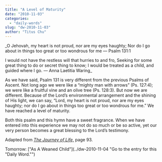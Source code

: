 ```yaml
---
title: "A Level of Maturity"
date: "2010-11-03"
categories: 
  - "daily-words"
slug: "dw-2010-11-03"
author: "Titus Chu"
---
```


_O Jehovah, my heart is not proud, nor are my eyes haughty; Nor do I go about in things too great or too wondrous for me — Psalm 131:1

I would not have the restless will that hurries to and fro, Seeking for some great thing to do or secret thing to know; I would be treated as a child, and guided where I go. — Anna Laetitia Waring_

As we have said, Psalm 131 is very different from the previous Psalms of Ascent. Not long ago we were like a “mighty man with arrows” (Ps. 127:4); we were like a fruitful vine and an olive tree (Ps. 128:3). But now we are different. Because of the Lord’s environmental arrangement and the shining of His light, we can say, “Lord, my heart is not proud, nor are my eyes haughty; nor do I go about in things too great or too wondrous for me.” We have reached a level of maturity.

Both this psalm and this hymn have a sweet fragrance. When we have entered into this experience we may not do so much or be so active, yet our very person becomes a great blessing to the Lord’s testimony.

Adapted from [_The Journey of Life,_](/book-journey/ "Go to the listing for this book.") page 93.

Tomorrow: ["As A Weaned Child"](../dw-2010-11-04 "Go to the entry for this "Daily Word."")
